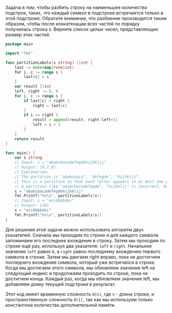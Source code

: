 Задача в том, чтобы разбить строку на наименьшее количество подстрок, таких, что каждый символ в подстроке встречается только в этой подстроке. Обратите внимание, что разбиение производится таким образом, чтобы после конкатенации всех частей по порядку получилась строка s. Верните список целых чисел, представляющих размер этих частей.

```go
package main

import "fmt"

func partitionLabels(s string) []int {
	last := make(map[rune]int)
	for i, c := range s {
		last[c] = i
	}
	var result []int
	left, right := 0, 0
	for i, c := range s {
		if last[c] > right {
			right = last[c]
		}
		if i == right {
			result = append(result, right-left+1)
			left = i + 1
		}
	}
	return result
}

func main() {
	var s string
	// Input: s = "ababcbacadefegdehijhklij"
	// Output: [9,7,8]
	// Explanation:
	// The partition is "ababcbaca", "defegde", "hijhklij".
	// This is a partition so that each letter appears in at most one part.
	// A partition like "ababcbacadefegde", "hijhklij" is incorrect, because it splits s into less parts.
	s = "ababcbacadefegdehijhklij"
	fmt.Printf("%v\n", partitionLabels(s))
	// Input: s = "eccbbbbdec"
	// Output: [10]
	s = "eccbbbbdec"
	fmt.Printf("%v\n", partitionLabels(s))
}
```

Для решения этой задачи можно использовать алгоритм двух указателей. Сначала мы проходим по строке и для каждого символа запоминаем его последнее вхождение в строку. Затем мы проходим по строке ещё раз, используя два указателя: `left` и `right`. Начальное значение `left` равно `0`, а `right` равно последнему вхождению первого символа в строке. Затем мы двигаем right вправо, пока не достигнем последнего вхождения символа, который уже встречался в строке. Когда мы достигаем этого символа, мы обновляем значение left на следующий индекс и продолжаем проходить по строке, пока не достигнем конца. Каждый раз, когда мы обновляем значение left, мы добавляем длину текущей подстроки в результат.

Этот код имеет временную сложность `O(n)`, где `n` - длина строки, и пространственную сложность `O(1)`, так как мы используем только константное количество дополнительной памяти.
